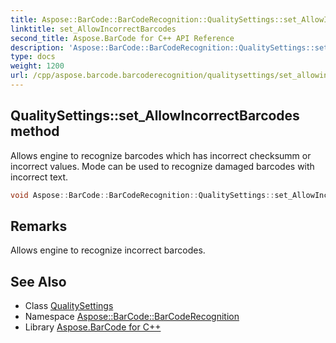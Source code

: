 ```yaml
---
title: Aspose::BarCode::BarCodeRecognition::QualitySettings::set_AllowIncorrectBarcodes method
linktitle: set_AllowIncorrectBarcodes
second_title: Aspose.BarCode for C++ API Reference
description: 'Aspose::BarCode::BarCodeRecognition::QualitySettings::set_AllowIncorrectBarcodes method. Allows engine to recognize barcodes which has incorrect checksumm or incorrect values. Mode can be used to recognize damaged barcodes with incorrect text in C++.'
type: docs
weight: 1200
url: /cpp/aspose.barcode.barcoderecognition/qualitysettings/set_allowincorrectbarcodes/
---
```

## QualitySettings::set_AllowIncorrectBarcodes method


Allows engine to recognize barcodes which has incorrect checksumm or incorrect values. Mode can be used to recognize damaged barcodes with incorrect text.

```cpp
void Aspose::BarCode::BarCodeRecognition::QualitySettings::set_AllowIncorrectBarcodes(bool value)
```

## Remarks


Allows engine to recognize incorrect barcodes. 



## See Also

* Class [QualitySettings](../)
* Namespace [Aspose::BarCode::BarCodeRecognition](../../)
* Library [Aspose.BarCode for C++](../../../)
